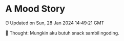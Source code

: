 # A Mood Story

⏰ Updated on Sun, 28 Jan 2024 14:49:21 GMT

💭 Thought: Mungkin aku butuh snack sambil ngoding.


